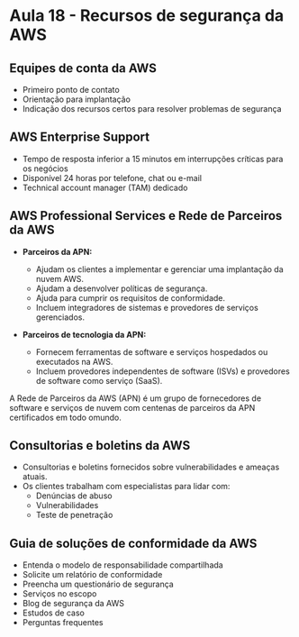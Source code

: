 # Aula 18 - Recursos de segurança da AWS

## Equipes de conta da AWS
- Primeiro ponto de contato
- Orientação para implantação
- Indicação dos recursos certos para resolver problemas de segurança

## AWS Enterprise Support
- Tempo de resposta inferior a 15 minutos em interrupções críticas para os negócios
- Disponível 24 horas por telefone, chat ou e-mail
- Technical account manager (TAM) dedicado

## AWS Professional Services e Rede de Parceiros da AWS
- **Parceiros da APN:**
    - Ajudam os clientes a implementar e gerenciar uma implantação da nuvem AWS.
    - Ajudam a desenvolver políticas de segurança.
    - Ajuda para cumprir os requisitos de conformidade.
    - Incluem integradores de sistemas e provedores de serviços gerenciados.
      
- **Parceiros de tecnologia da APN:**
    - Fornecem ferramentas de software e serviços hospedados ou executados na AWS.
    - Incluem provedores independentes de software (ISVs) e provedores de software como serviço (SaaS).

A Rede de Parceiros da AWS (APN) é um grupo de fornecedores de software e serviços de nuvem com centenas de parceiros da APN certificados em todo omundo.

## Consultorias e boletins da AWS
- Consultorias e boletins fornecidos sobre vulnerabilidades e ameaças atuais.
- Os clientes trabalham com especialistas para lidar com:
    - Denúncias de abuso
    - Vulnerabilidades
    - Teste de penetração
 
## Guia de soluções de conformidade da AWS
- Entenda o modelo de responsabilidade compartilhada
- Solicite um relatório de conformidade
- Preencha um questionário de segurança
- Serviços no escopo
- Blog de segurança da AWS
- Estudos de caso
- Perguntas frequentes
